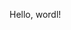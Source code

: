 Hello, wordl!

<object data="../assets/files/CV.pdf" width="1000" height="1000" type='application/pdf'></object>
